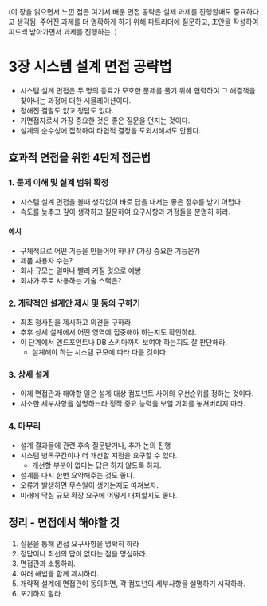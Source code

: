 (이 장을 읽으면서 느낀 점은 여기서 배운 면접 공략은 실제 과제를 진행할때도 중요하다고 생각됨.
주어진 과제를 더 명확하게 하기 위해 파트리더에 질문하고, 초안을 작성하여 피드백 받아가면서 과제를 진행하는..)

# 3장 시스템 설계 면접 공략법

 * 시스템 설계 면접은 두 명의 동료가 모호한 문제를 풀기 위해 협력하여 그 해결책을 찾아내는 과정에 대한 시뮬레이션이다.
 * 정해진 결말도 없고 정답도 없다.
 * 가면접자로서 가장 중요한 것은 좋은 질문을 던지는 것이다.
 * 설계의 순수성에 집착하여 타협적 결정을 도외시해서도 안된다.

## 효과적 면접을 위한 4단계 접근법
### 1. 문제 이해 및 설계 범위 확정
 * 시스템 설계 면접을 볼때 생각없이 바로 답을 내서는 좋은 점수를 받기 어렵다.
 * 속도를 늦추고 깊이 생각하고 질문하여 요구사항과 가정들을 분명히 하라.
#### 예시
 * 구체적으로 어떤 기능을 만들어야 하나? (가장 중요한 기능은?)
 * 제품 사용자 수는?
 * 회사 규모는 얼마나 빨리 커질 것으로 예쌍
 * 회사가 주로 사용하는 기술 스택은?

### 2. 개략적인 설계안 제시 및 동의 구하기
 * 최초 청사진을 제시하고 의견을 구하라.
 * 추후 상세 설계에서 어떤 영역에 집중해야 하는지도 확인하라.
 * 이 단계에서 엔드포인트나 DB 스키마까지 보여야 하는지도 잘 판단해라.
   * 설계해야 하는 시스템 규모에 따라 다를 것이다.
  
### 3. 상세 설계
 * 이제 면접관과 해야할 일은 설계 대상 컴포넌트 사이의 우선순위를 정하는 것이다.
 * 사소한 세부사항을 설명하느라 정작 중요 능력을 보일 기회를 놓쳐버리지 마라.

### 4. 마무리
 * 설계 결과물에 관련 후속 질문받거나, 추가 논의 진행
 * 시스템 병목구간이나 더 개선할 지점을 요구할 수 있다.
   * 개선할 부분이 없다는 답은 하지 않도록 하자.
 * 설계를 다시 한번 요약해주는 것도 좋다.
 * 오류가 발생하면 무슨일이 생기는지도 따져보자.
 * 미래에 닥칠 규모 확장 요구에 어떻게 대처할지도 좋다.


## 정리 - 면접에서 해야할 것
1. 질문을 통해 면접 요구사항을 명확히 하라
2. 정답이나 최선의 답이 없다는 점을 명심하라.
3. 면접관과 소통하라.
4. 여러 해법을 함께 제시하라.
5. 개략적 설계에 면접관이 동의하면, 각 컴포넌의 세부사항을 설명하기 시작하라.
6. 포기하지 말라.
